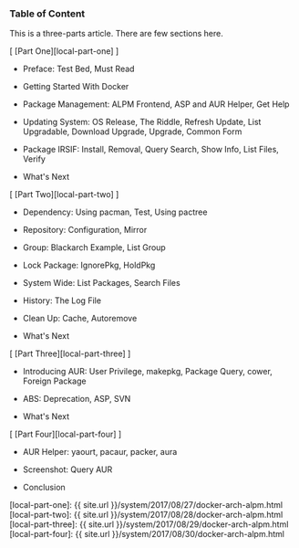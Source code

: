 ### Table of Content

This is a three-parts article.
There are few sections here.

[ [Part One][local-part-one] ]

*	Preface: Test Bed, Must Read

*	Getting Started With Docker

*	Package Management: ALPM Frontend, ASP and AUR Helper, Get Help

*	Updating System: OS Release, The Riddle, Refresh Update, List Upgradable, Download Upgrade, Upgrade, Common Form

*	Package IRSIF: Install, Removal, Query Search, Show Info, List Files, Verify

*	What's Next

[ [Part Two][local-part-two] ]

*	Dependency: Using pacman, Test, Using pactree

*	Repository: Configuration, Mirror

*	Group: Blackarch Example, List Group

*	Lock Package: IgnorePkg, HoldPkg

*	System Wide: List Packages, Search Files

*	History: The Log File

*	Clean Up: Cache, Autoremove

*	What's Next

[ [Part Three][local-part-three] ]

*	Introducing AUR: User Privilege, makepkg, Package Query, cower, Foreign Package

*	ABS: Deprecation, ASP, SVN

*	What's Next

[ [Part Four][local-part-four] ]

*	AUR Helper: yaourt, pacaur, packer, aura

*	Screenshot: Query AUR

*	Conclusion

[//]: <> ( -- -- -- links below -- -- -- )

[local-part-one]:   {{ site.url }}/system/2017/08/27/docker-arch-alpm.html
[local-part-two]:   {{ site.url }}/system/2017/08/28/docker-arch-alpm.html
[local-part-three]: {{ site.url }}/system/2017/08/29/docker-arch-alpm.html
[local-part-four]: {{ site.url }}/system/2017/08/30/docker-arch-alpm.html
